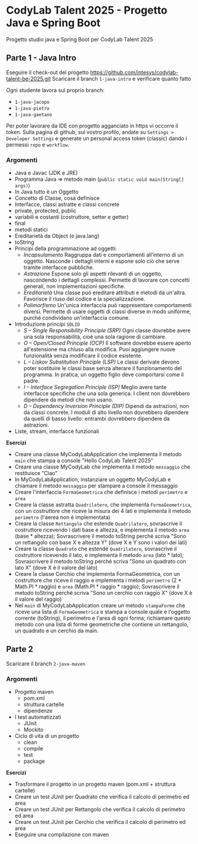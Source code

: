 # CodyLab Talent 2025 - Progetto Java e Spring Boot
Progetto studio java e Spring Boot per CodyLab Talent 2025

## Parte 1 - Java Intro 
Eseguire il check-out del progetto https://github.com/intesys/codylab-talent-be-2025.git
Scaricare il branch `1-java-intro` e verificare quanto fatto

Ogni studente lavora sul proprio branch:
* `1-java-jacopo`
* `1-java-pietro`
* `1-java-gaetano`

Per poter lavorare da IDE con progetto agganciato in https vi occorre il token.
Sulla pagina di github, sul vostro profilo, andate su `Settings > Developer Settings`
e generate un personal access token (classic) dando i permessi `repo` e `workflow`.

### Argomenti
* Java e Javac (JDK e JRE)
* Programma Java => metodo main (`public static void main(String[] args)`)
* In Java tutto è un Oggetto
* Concetto di Classe, cosa definisce
* Interfacce, classi astratte e classi concrete
* private, protected, public
* variabili e costanti (costruttore, setter e getter)
* final
* metodi statici
* Ereditarietà da Object (e java.lang)
* toString
* Principi della programmazione ad oggetti:
  * _Incapsulamento_
  Raggruppa dati e comportamenti all’interno di un oggetto.
  Nasconde i dettagli interni e espone solo ciò che serve tramite interfacce pubbliche.
  * _Astrazione_
  Espone solo gli aspetti rilevanti di un oggetto, nascondendo i dettagli complessi. 
  Permette di lavorare con concetti generali, non implementazioni specifiche.
  * _Ereditarietà_ 
  Una classe può ereditare attributi e metodi da un'altra. 
  Favorisce il riuso del codice e la specializzazione. 
  * _Polimorfismo_ 
  Un'unica interfaccia può rappresentare comportamenti diversi. 
  Permette di usare oggetti di classi diverse in modo uniforme, purché condividano un'interfaccia comune.
* Introduzione principi `SOLID`
  * _S – Single Responsibility Principle (SRP)_
    Ogni classe dovrebbe avere una sola responsabilità, cioè una sola ragione di cambiare.
  * _O – Open/Closed Principle (OCP)_
  Il software dovrebbe essere aperto all'estensione ma chiuso alla modifica. 
  Puoi aggiungere nuove funzionalità senza modificare il codice esistente. 
  * _L – Liskov Substitution Principle (LSP)_
  Le classi derivate devono poter sostituire le classi base senza alterare il funzionamento del programma.
  In pratica, un oggetto figlio deve comportarsi come il padre.
  * _I – Interface Segregation Principle (ISP)_
  Meglio avere tante interfacce specifiche che una sola generica.
  I client non dovrebbero dipendere da metodi che non usano.
  * _D – Dependency Inversion Principle (DIP)_
  Dipendi da astrazioni, non da classi concrete.
  I moduli di alto livello non dovrebbero dipendere da quelli di basso livello: entrambi dovrebbero dipendere da astrazioni.
* Liste, stream, interfacce funzionali

**Esercizi**
* Creare una classe MyCodyLabApplication che implementa il metodo `main` che stampa a console "Hello CodyLab Talent 2025"
* Creare una classe MyCodyLab che implementa il metodo `messaggio` che restituisce "Ciao"
* In MyCodyLabApplication, instanziare un oggetto MyCodyLab e chiamare il metodo `messaggio` per stampare a console il messaggio
* Creare l'interfaccia `FormaGeometrica` che definisce i metodi `perimetro` e `area`
* Creare la classe astratta `Quadrilatero`, che implementa `FormaGeometrica`, 
con un costruttore che riceve la misura dei 4 lati e implementa il metodo `perimetro` (l'aerea non è implementata)
* Creare la classe `Rettangolo` che estende `Quadrilatero`, sovrascrive il costruttore ricevendo i dati base e altezza, 
e implementa il metodo `area` (base * altezza); Sovrascrivere il metodo toString perché scriva "Sono un rettangolo con base X e altezza Y" 
(dove X e Y sono i valori dei lati)
* Creare la classe `Quadrato` che estende `Quadrilatero`, sovrascrive il costruttore ricevendo il lato, e implementa il metodo `area` (lato * lato);
Sovrascrivere il metodo toString perché scriva "Sono un quadrato con lato X" (dove X è il valore del lato)
* Creare la classe Cerchio che implementa FormaGeometrica, 
con un costruttore che riceve il raggio e implementa i metodi `perimetro` (2 * Math.PI * raggio) e `area` (Math.PI * raggio * raggio);
Sovrascrivere il metodo toString perché scriva "Sono un cerchio con raggio X" (dove X è il valore del raggio)
* Nel `main` di MyCodyLabApplication creare un metodo `stampaForme` che riceve una lista di `FormaGeometrica` 
e stampa a console quale è l'oggetto corrente (toString), il perimetro e l'area di ogni forma; richiamare questo metodo 
con una lista di forme geometriche che contiene un rettangolo, un quadrato e un cerchio da main.

## Parte 2 
Scaricare il branch `2-java-maven`
### Argomenti
* Progetto maven
  * pom.xml
  * struttura cartelle
  * dipendenze
* I test automatizzati
  * JUnit
  * Mockito
* Ciclo di vita di un progetto
  * clean
  * compile
  * test
  * package

**Esercizi**
* Trasformare il progetto in un progetto maven (pom.xml + struttura cartelle)
* Creare un test JUnit per Quadrato che verifica il calcolo di perimetro ed area
* Creare un test JUnit per Rettangolo che verifica il calcolo di perimetro ed area
* Creare un test JUnit per Cerchio che verifica il calcolo di perimetro ed area
* Eseguire una compilazione con maven